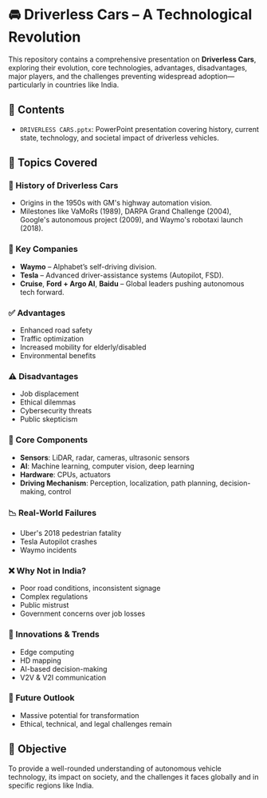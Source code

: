 # 🚘 Driverless Cars – A Technological Revolution

This repository contains a comprehensive presentation on **Driverless Cars**, exploring their evolution, core technologies, advantages, disadvantages, major players, and the challenges preventing widespread adoption—particularly in countries like India.

## 📂 Contents

- `DRIVERLESS CARS.pptx`: PowerPoint presentation covering history, current state, technology, and societal impact of driverless vehicles.

## 🧠 Topics Covered

### 📜 History of Driverless Cars
- Origins in the 1950s with GM's highway automation vision.
- Milestones like VaMoRs (1989), DARPA Grand Challenge (2004), Google's autonomous project (2009), and Waymo's robotaxi launch (2018).

### 🚗 Key Companies
- **Waymo** – Alphabet’s self-driving division.
- **Tesla** – Advanced driver-assistance systems (Autopilot, FSD).
- **Cruise**, **Ford + Argo AI**, **Baidu** – Global leaders pushing autonomous tech forward.

### ✅ Advantages
- Enhanced road safety
- Traffic optimization
- Increased mobility for elderly/disabled
- Environmental benefits

### ⚠️ Disadvantages
- Job displacement
- Ethical dilemmas
- Cybersecurity threats
- Public skepticism

### 🔧 Core Components
- **Sensors**: LiDAR, radar, cameras, ultrasonic sensors
- **AI**: Machine learning, computer vision, deep learning
- **Hardware**: CPUs, actuators
- **Driving Mechanism**: Perception, localization, path planning, decision-making, control

### 📉 Real-World Failures
- Uber's 2018 pedestrian fatality
- Tesla Autopilot crashes
- Waymo incidents

### ❌ Why Not in India?
- Poor road conditions, inconsistent signage
- Complex regulations
- Public mistrust
- Government concerns over job losses

### 🚀 Innovations & Trends
- Edge computing
- HD mapping
- AI-based decision-making
- V2V & V2I communication

### 🔮 Future Outlook
- Massive potential for transformation
- Ethical, technical, and legal challenges remain

## 🎯 Objective

To provide a well-rounded understanding of autonomous vehicle technology, its impact on society, and the challenges it faces globally and in specific regions like India.
